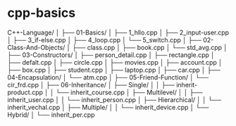# cpp-basics
C++-Language/
│
├── 01-Basics/
│   ├── 1_hllo.cpp
│   ├── 2_input-user.cpp
│   ├── 3_if-else.cpp
│   ├── 4_loop.cpp
│   └── 5_switch.cpp
│
├── 02-Class-And-Objects/
│   ├── class.cpp
│   ├── book.cpp
│   └── std_avg.cpp
│
├── 03-Constructors/
│   ├── person_detail.cpp
│   ├── rectangle.cpp
│   ├── defalt.cpp
│   ├── circle.cpp
│   ├── movies.cpp
│   ├── account.cpp
│   ├── box.cpp
│   ├── student.cpp
│   ├── laptop.cpp
│   ├── car.cpp
│
├── 04-Encapsulation/
│   └── atm.cpp
│
├── 05-Friend-Function/
│   └── cir_frd.cpp
│
├── 06-Inheritance/
│   ├── Single/
│   │   ├── inherit-product.cpp
│   │   └── inherit_course.cpp
│   ├── Multilevel/
│   │   ├── inherit_user.cpp
│   │   └── inherit_person.cpp
│   ├── Hierarchical/
│   │   └── inherit_vechal.cpp
│   ├── Multiple/
│   │   └── inherit_device.cpp
│   └── Hybrid/
│       └── inherit_per.cpp
